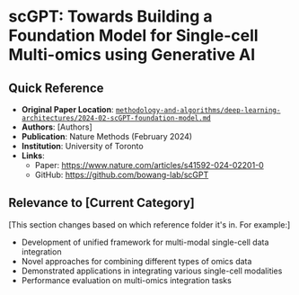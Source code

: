 # scGPT: Towards Building a Foundation Model for Single-cell Multi-omics using Generative AI

## Quick Reference
- **Original Paper Location**: [`methodology-and-algorithms/deep-learning-architectures/2024-02-scGPT-foundation-model.md`](../../../methodology-and-algorithms/deep-learning-architectures/2024-02-scGPT-foundation-model.md)
- **Authors**: [Authors]
- **Publication**: Nature Methods (February 2024)
- **Institution**: University of Toronto
- **Links**: 
  - Paper: https://www.nature.com/articles/s41592-024-02201-0
  - GitHub: https://github.com/bowang-lab/scGPT

## Relevance to [Current Category]
[This section changes based on which reference folder it's in. For example:]


- Development of unified framework for multi-modal single-cell data integration
- Novel approaches for combining different types of omics data
- Demonstrated applications in integrating various single-cell modalities
- Performance evaluation on multi-omics integration tasks
